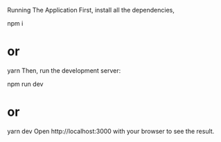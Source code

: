 Running The Application
First, install all the dependencies,

npm i
# or
yarn
Then, run the development server:

npm run dev
# or
yarn dev
Open http://localhost:3000 with your browser to see the result.
